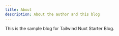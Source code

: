 ```yaml
---
title: About
description: About the author and this blog
---
```

This is the sample blog for Tailwind Nuxt Starter Blog.
<!--more-->
